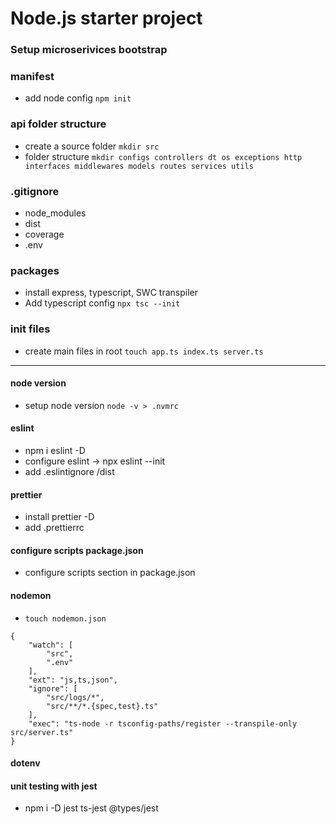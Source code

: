 # Node.js starter project

### Setup microserivices bootstrap

### manifest 
- add node config ``` npm init ```

### api folder structure
- create a source folder ``` mkdir src ```
- folder structure ```mkdir configs controllers dt
os exceptions http interfaces middlewares models routes services utils```

### .gitignore
- node_modules
- dist
- coverage
- .env

### packages
- install express, typescript, SWC transpiler
- Add typescript config ``` npx tsc --init ```

### init files
- create main files in root ``` touch app.ts index.ts server.ts ```
---

#### node version
- setup node version ``` node -v > .nvmrc ```

#### eslint 
- npm i eslint -D
- configure eslint -> npx eslint --init
- add .eslintignore /dist

#### prettier
- install prettier -D
- add .prettierrc 

#### configure scripts package.json
- configure scripts section in package.json

#### nodemon
- ```touch nodemon.json```
```
{
    "watch": [
        "src",
        ".env"
    ],
    "ext": "js,ts,json",
    "ignore": [
        "src/logs/*",
        "src/**/*.{spec,test}.ts"
    ],
    "exec": "ts-node -r tsconfig-paths/register --transpile-only src/server.ts"
}
```

#### dotenv 

#### unit testing with jest
- npm i -D jest ts-jest @types/jest
